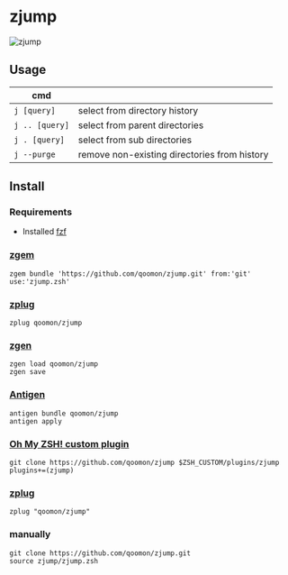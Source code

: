 # zjump

![zjump](zjump.gif)

## Usage

| cmd    |                                                      |
|---     |---                                                   |
| `j [query]`    | select from directory history                |
| `j .. [query]` | select from parent directories               |
| `j . [query]`  | select from sub directories                  |
| `j --purge`    | remove non-existing directories from history |



## Install
### Requirements
* Installed [fzf](https://github.com/junegunn/fzf)

### [zgem](https://github.com/qoomon/zgem)
`zgem bundle 'https://github.com/qoomon/zjump.git' from:'git' use:'zjump.zsh'`
### [zplug](https://github.com/zdharma/zplugin)
`zplug qoomon/zjump`
### [zgen](https://github.com/tarjoilija/zgen)
```
zgen load qoomon/zjump
zgen save
```
### [Antigen](https://github.com/zsh-users/antigen)
```
antigen bundle qoomon/zjump
antigen apply
```
### [Oh My ZSH! custom plugin](http://ohmyz.sh/)
```
git clone https://github.com/qoomon/zjump $ZSH_CUSTOM/plugins/zjump
plugins+=(zjump)
```
### [zplug](https://github.com/zplug/zplug)
`zplug "qoomon/zjump"`
### manually
```
git clone https://github.com/qoomon/zjump.git
source zjump/zjump.zsh
```
